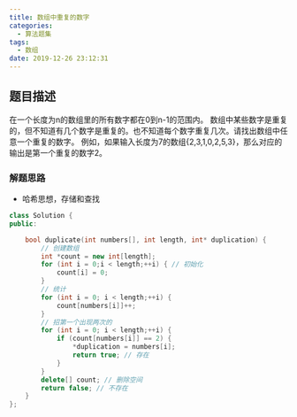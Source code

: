 ```yaml
---
title: 数组中重复的数字
categories:
  - 算法题集
tags:
  - 数组
date: 2019-12-26 23:12:31
---
```


## 题目描述
在一个长度为n的数组里的所有数字都在0到n-1的范围内。 数组中某些数字是重复的，但不知道有几个数字是重复的。也不知道每个数字重复几次。请找出数组中任意一个重复的数字。 例如，如果输入长度为7的数组{2,3,1,0,2,5,3}，那么对应的输出是第一个重复的数字2。

### 解题思路
- 哈希思想，存储和查找

```cpp
class Solution {
public:

    bool duplicate(int numbers[], int length, int* duplication) {
        // 创建数组
        int *count = new int[length];
        for (int i = 0;i < length;++i) { // 初始化
            count[i] = 0;
        }
        // 统计
        for (int i = 0; i < length;++i) {
            count[numbers[i]]++;
        }
        // 招第一个出现两次的
        for (int i = 0; i < length;++i) {
            if (count[numbers[i]] == 2) {
                *duplication = numbers[i];
                return true; // 存在
            }
        }
        delete[] count; // 删除空间
        return false; // 不存在
    }
};
```
